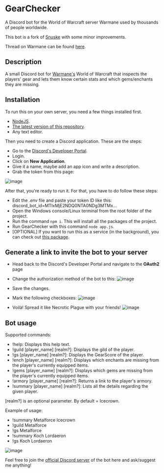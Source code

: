 # GearChecker
A Discord bot for the World of Warcraft server Warmane used by thousands of people worldwide.

This bot is a fork of [Snuske](https://github.com/mortenmoulder/Snuske) with some minor improvements.

Thread on Warmane can be found [here](https://forum.warmane.com/showthread.php?t=370139). 

## Description
A small Discord bot for [Warmane's](https://www.warmane.com/) World of Warcraft that inspects the players' gear and 
lets them know certain stats and which gems/enchants they are missing.

## Installation
To run this on your own server, you need a few things installed first.

* [NodeJS](https://nodejs.org/en/download).
* [The latest version of this repository](https://github.com/kikchan/Snuske/archive/refs/heads/main.zip).
* Any text editor.


Then you need to create a Discord application. These are the steps:
* Go to the [Discord's Developer Portal](https://discord.com/developers/applications).
* Login.
* Click on **New Application**.
* Give it a name, maybe add an app icon and write a description.
* Grab the token from this page:

![image](https://github.com/kikchan/Snuske/assets/26814080/4804d5d3-7fe8-4fb5-9d49-980947455bfb)


After that, you're ready to run it. For that, you have to do follow these steps:
* Edit the *.env* file and paste your token ID like this: discord_bot_id=MTIxMjE2NDQ0NTA0NDg3MTMx...
* Open the Windows console/Linux terminal from the root folder of the project.
* Run the command ```npm i```. This will install all the packages of the project.
* Run GearChecker with this command ```node app.js```.
* [OPTIONAL] If you want to run this as a service (in the background), you can check out [this package](https://pm2.keymetrics.io/docs/usage/quick-start/).

## Generate a link to invite the bot to your server
* Head back to the Discord's Developer Portal and navigate to the **OAuth2** page
* Change the authorization method of the bot to this:
![image](https://github.com/kikchan/Snuske/assets/26814080/333dd03e-96f3-4f3d-96a9-53e70d69fb3f)

* Save the changes.
* Mark the following checkboxes:
![image](https://github.com/kikchan/Snuske/assets/26814080/6ffd217a-cb24-4dcf-8422-3e0cf590885f)

* Voilà! Spread it like Necrotic Plague with your friends!
![image](https://github.com/kikchan/Snuske/assets/26814080/6136cbd2-c276-4e02-a6d3-7fbd91096933)

## Bot usage

Supported commands:
* !help: Displays this help text.
* !guild [player_name] [realm?]: Displays the gild of the player.
* !gs [player_name] [realm?]: Displays the GearScore of the player.
* !ench [player_name] [realm?]: Displays which enchants are missing from the player's currently equipped items.
* !gems [player_name] [realm?]: Displays which gems are missing from the player's currently equipped items.
* !armory [player_name] [realm?]: Returns a link to the player's armory.
* !summary [player_name] [realm?]: Lists all the details regarding the given player.

[realm?] is an optional parameter. By default = Icecrown.

Example of usage:
* !summary Metalforce Icecrown
* !guild Metalforce
* !gs Metalforce
* !summary Koch Lordaeron
* !gs Koch Lordaeron

![image](https://github.com/kikchan/Snuske/assets/26814080/60c1ef60-fa1a-443f-90c2-9db94f4bb28a)

Feel free to join the [official Discord server](https://discord.gg/ZSDpeftAB7) of the bot here and ask/suggest me anything!
